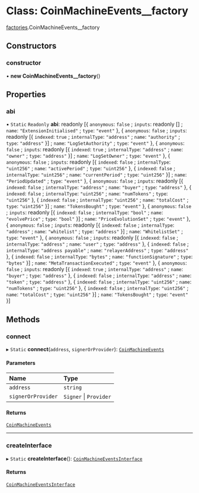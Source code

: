 # Class: CoinMachineEvents\_\_factory

[factories](../modules/factories.md).CoinMachineEvents__factory

## Constructors

### constructor

• **new CoinMachineEvents__factory**()

## Properties

### abi

▪ `Static` `Readonly` **abi**: readonly [{ `anonymous`: ``false`` ; `inputs`: readonly [] ; `name`: ``"ExtensionInitialised"`` ; `type`: ``"event"``  }, { `anonymous`: ``false`` ; `inputs`: readonly [{ `indexed`: ``true`` ; `internalType`: ``"address"`` ; `name`: ``"authority"`` ; `type`: ``"address"``  }] ; `name`: ``"LogSetAuthority"`` ; `type`: ``"event"``  }, { `anonymous`: ``false`` ; `inputs`: readonly [{ `indexed`: ``true`` ; `internalType`: ``"address"`` ; `name`: ``"owner"`` ; `type`: ``"address"``  }] ; `name`: ``"LogSetOwner"`` ; `type`: ``"event"``  }, { `anonymous`: ``false`` ; `inputs`: readonly [{ `indexed`: ``false`` ; `internalType`: ``"uint256"`` ; `name`: ``"activePeriod"`` ; `type`: ``"uint256"``  }, { `indexed`: ``false`` ; `internalType`: ``"uint256"`` ; `name`: ``"currentPeriod"`` ; `type`: ``"uint256"``  }] ; `name`: ``"PeriodUpdated"`` ; `type`: ``"event"``  }, { `anonymous`: ``false`` ; `inputs`: readonly [{ `indexed`: ``false`` ; `internalType`: ``"address"`` ; `name`: ``"buyer"`` ; `type`: ``"address"``  }, { `indexed`: ``false`` ; `internalType`: ``"uint256"`` ; `name`: ``"numTokens"`` ; `type`: ``"uint256"``  }, { `indexed`: ``false`` ; `internalType`: ``"uint256"`` ; `name`: ``"totalCost"`` ; `type`: ``"uint256"``  }] ; `name`: ``"TokensBought"`` ; `type`: ``"event"``  }, { `anonymous`: ``false`` ; `inputs`: readonly [{ `indexed`: ``false`` ; `internalType`: ``"bool"`` ; `name`: ``"evolvePrice"`` ; `type`: ``"bool"``  }] ; `name`: ``"PriceEvolutionSet"`` ; `type`: ``"event"``  }, { `anonymous`: ``false`` ; `inputs`: readonly [{ `indexed`: ``false`` ; `internalType`: ``"address"`` ; `name`: ``"whitelist"`` ; `type`: ``"address"``  }] ; `name`: ``"WhitelistSet"`` ; `type`: ``"event"``  }, { `anonymous`: ``false`` ; `inputs`: readonly [{ `indexed`: ``false`` ; `internalType`: ``"address"`` ; `name`: ``"user"`` ; `type`: ``"address"``  }, { `indexed`: ``false`` ; `internalType`: ``"address payable"`` ; `name`: ``"relayerAddress"`` ; `type`: ``"address"``  }, { `indexed`: ``false`` ; `internalType`: ``"bytes"`` ; `name`: ``"functionSignature"`` ; `type`: ``"bytes"``  }] ; `name`: ``"MetaTransactionExecuted"`` ; `type`: ``"event"``  }, { `anonymous`: ``false`` ; `inputs`: readonly [{ `indexed`: ``true`` ; `internalType`: ``"address"`` ; `name`: ``"buyer"`` ; `type`: ``"address"``  }, { `indexed`: ``false`` ; `internalType`: ``"address"`` ; `name`: ``"token"`` ; `type`: ``"address"``  }, { `indexed`: ``false`` ; `internalType`: ``"uint256"`` ; `name`: ``"numTokens"`` ; `type`: ``"uint256"``  }, { `indexed`: ``false`` ; `internalType`: ``"uint256"`` ; `name`: ``"totalCost"`` ; `type`: ``"uint256"``  }] ; `name`: ``"TokensBought"`` ; `type`: ``"event"``  }]

## Methods

### connect

▸ `Static` **connect**(`address`, `signerOrProvider`): [`CoinMachineEvents`](../interfaces/CoinMachineEvents.md)

#### Parameters

| Name | Type |
| :------ | :------ |
| `address` | `string` |
| `signerOrProvider` | `Signer` \| `Provider` |

#### Returns

[`CoinMachineEvents`](../interfaces/CoinMachineEvents.md)

___

### createInterface

▸ `Static` **createInterface**(): [`CoinMachineEventsInterface`](../interfaces/CoinMachineEventsInterface.md)

#### Returns

[`CoinMachineEventsInterface`](../interfaces/CoinMachineEventsInterface.md)
